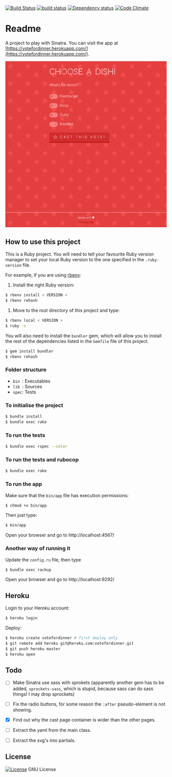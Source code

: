 [![Build Status](https://travis-ci.org/octopusinvitro/votefordinner.svg?branch=master)](https://travis-ci.org/octopusinvitro/votefordinner)
[![build status](https://gitlab.com/octopusinvitro/votefordinner/badges/master/build.svg)](https://gitlab.com/octopusinvitro/votefordinner/commits/master)
[![Dependency status](https://badges.depfu.com/badges/c575060ba5bcaf9cd11a77b139616753/overview.svg)](https://depfu.com/github/octopusinvitro/votefordinner?project=Bundler)
[![Code Climate](https://codeclimate.com/github/octopusinvitro/votefordinner/badges/gpa.svg)](https://codeclimate.com/github/octopusinvitro/votefordinner)

# Readme

A project to play with Sinatra. You can visit the app at [https://votefordinner.herokuapp.com/](https://votefordinner.herokuapp.com/).

![Screenshot](screenshot.png)


## How to use this project

This is a Ruby project.
You will need to tell your favourite Ruby version manager to set your local Ruby version to the one specified in the `.ruby-version` file.

For example, if you are using [rbenv](https://cbednarski.com/articles/installing-ruby/):

1. Install the right Ruby version:
```bash
$ rbenv install < VERSION >
$ rbenv rehash
```
1. Move to the root directory of this project and type:
```bash
$ rbenv local < VERSION >
$ ruby -v
```

You will also need to install the `bundler` gem, which will allow you to install the rest of the dependencies listed in the `Gemfile` file of this project.

```bash
$ gem install bundler
$ rbenv rehash
```


### Folder structure

* `bin `: Executables
* `lib `: Sources
* `spec`: Tests


### To initialise the project

```bash
$ bundle install
$ bundle exec rake
```


### To run the tests

```bash
$ bundle exec rspec --color
```


### To run the tests and rubocop

```bash
$ bundle exec rake
```

### To run the app

Make sure that the `bin/app` file has execution permissions:

```bash
$ chmod +x bin/app
```

Then just type:

```bash
$ bin/app
```

Open your browser and go to http://localhost:4567/


### Another way of running it

Update the `config.ru` file, then type

```bash
$ bundle exec rackup
```

Open your browser and go to http://localhost:9292/


## Heroku

Login to your Heroku account:

```bash
$ heroku login
```

Deploy:

```sh
$ heroku create votefordinner # first deploy only
$ git remote add heroku git@heroku.com:votefordinner.git
$ git push heroku master
$ heroku open
```


## Todo

* [ ] Make Sinatra use sass with sprokets (apparently another gem has to be added, `sprockets-sass`, which is stupid, because sass can do sass things! I may drop sprockets)
* [ ] Fix the radio buttons, for some reason the `:after` pseudo-element is not showing.
* [x] Find out why the cast page container is wider than the other pages.
* [ ] Extract the yaml from the main class.
* [ ] Extract the svg's into partials.


## License

[![License](https://img.shields.io/badge/gnu-license-green.svg?style=flat)](https://opensource.org/licenses/GPL-2.0)
GNU License
